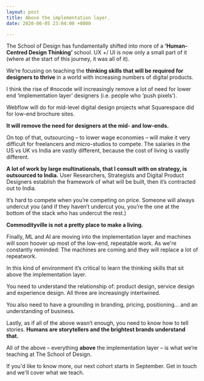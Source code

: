 ```yaml
---
layout: post
title: Above the implementation layer.
date: 2020-06-05 23:04:00 +0000

---
```

The School of Design has fundamentally shifted into more of a **‘Human-Centred Design Thinking’** school. UX +/ UI is now only a small part of it (where at the start of this journey, it was all of it).

We’re focusing on teaching the **thinking skills that will be required for designers to thrive** in a world with increasing numbers of digital products.

I think the rise of #nocode will increasingly remove a lot of need for lower end ‘implementation layer’ designers (i.e. people who ‘push pixels’).

Webflow will do for mid-level digital design projects what Squarespace did for low-end brochure sites.

**It will remove the need for designers at the mid- and low-ends.**

On top of that, outsourcing – to lower wage economies – will make it very difficult for freelancers and micro-studios to compete. The salaries in the US vs UK vs India are vastly different, because the cost of living is vastly different.

**A lot of work by large multinationals, that I consult with on strategy, is outsourced to India.** User Researchers, Strategists and Digital Product Designers establish the framework of what will be built, then it’s contracted out to India.

It’s hard to compete when you’re competing on price. Someone will always undercut you (and if they haven’t undercut you, you’re the one at the bottom of the stack who has undercut the rest.)

**Commodityville is not a pretty place to make a living.**

Finally, ML and AI are moving into the implementation layer and machines will soon hoover up most of the low-end, repeatable work. As we're constantly reminded: The machines are coming and they will replace a lot of repeatwork.

In this kind of environment it’s critical to learn the thinking skills that sit above the implementation layer.

You need to understand the relationship of: product design, service design and experience design. All three are increasingly intertwined.

You also need to have a grounding in branding, pricing, positioning… and an understanding of business.

Lastly, as if all of the above wasn’t enough, you need to know how to tell stories. **Humans are storytellers and the brightest brands understand that.**

All of the above – everything **above** the implementation layer – is what we’re teaching at The School of Design.

If you'd like to know more, our next cohort starts in September. Get in touch and we'll cover what we teach.